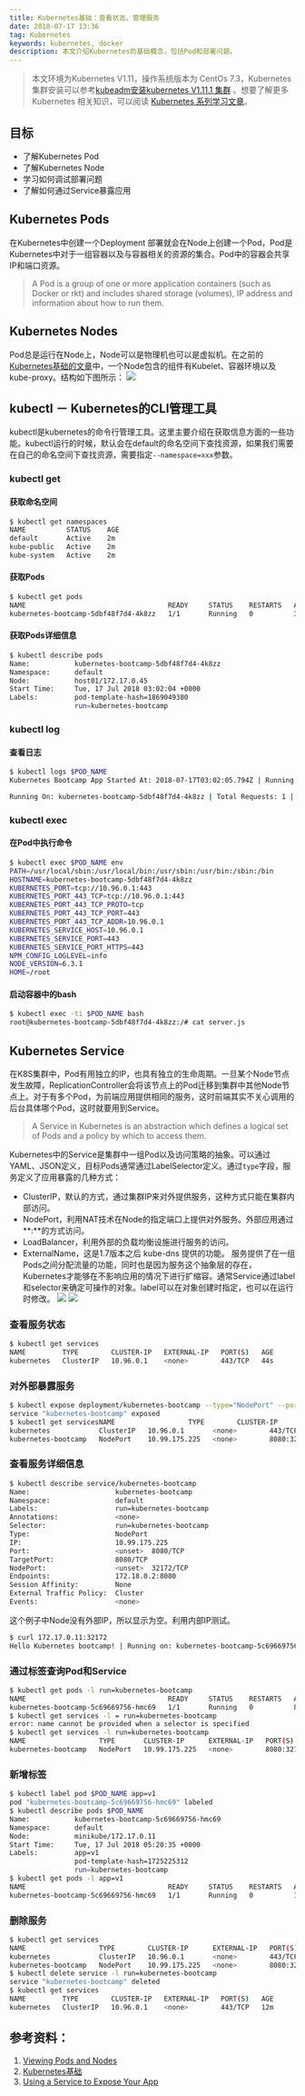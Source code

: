 ```yaml
---
title: Kubernetes基础：查看状态、管理服务
date: 2018-07-17 13:36
tag: Kubernetes
keywords: kubernetes, docker
description: 本文介绍Kubernetes的基础概念，包括Pod和部署问题。
---
```


> 本文环境为Kubernetes V1.11，操作系统版本为 CentOs 7.3，Kubernetes集群安装可以参考[kubeadm安装kubernetes V1.11.1 集群](https://www.edulinks.cn/2018/07/24/20180724-kubeadm-install-kubernetes/) 。想要了解更多 Kubernetes 相关知识，可以阅读 [Kubernetes 系列学习文章](http://edulinks.cn/2020/10/16/20201016-kubernetes-articles/)。

## 目标

* 了解Kubernetes Pod
* 了解Kubernetes Node
* 学习如何调试部署问题
* 了解如何通过Service暴露应用

## Kubernetes Pods
在Kubernetes中创建一个Deployment 部署就会在Node上创建一个Pod，Pod是Kubernetes中对于一组容器以及与容器相关的资源的集合。Pod中的容器会共享IP和端口资源。
> A Pod is a group of one or more application containers (such as Docker or rkt) and includes shared storage (volumes), IP address and information about how to run them.


## Kubernetes Nodes
Pod总是运行在Node上，Node可以是物理机也可以是虚拟机。在之前的[Kubernetes基础的文章](https://www.cnblogs.com/cocowool/p/k8s_base_concept.html)中，一个Node包含的组件有Kubelet、容器环境以及kube-proxy。结构如下图所示：
![](./20180717-k8s-describe-node-pod-and-service/39469-20180717133753552-187323580.png)

## kubectl － Kubernetes的CLI管理工具
kubectl是kubernetes的命令行管理工具。这里主要介绍在获取信息方面的一些功能。kubectl运行的时候，默认会在default的命名空间下查找资源，如果我们需要在自己的命名空间下查找资源，需要指定```--namespace=xxx```参数。

### kubectl get

#### 获取命名空间
```bash
$ kubectl get namespaces
NAME          STATUS    AGE
default       Active    2m
kube-public   Active    2m
kube-system   Active    2m
```

#### 获取Pods
```bash
$ kubectl get pods
NAME                                   READY     STATUS    RESTARTS   AGE
kubernetes-bootcamp-5dbf48f7d4-4k8zz   1/1       Running   0          3m
```

#### 获取Pods详细信息

```bash
$ kubectl describe pods
Name:           kubernetes-bootcamp-5dbf48f7d4-4k8zz
Namespace:      default
Node:           host01/172.17.0.45
Start Time:     Tue, 17 Jul 2018 03:02:04 +0000
Labels:         pod-template-hash=1869049380
                run=kubernetes-bootcamp
```

### kubectl log

#### 查看日志
```bash
$ kubectl logs $POD_NAME
Kubernetes Bootcamp App Started At: 2018-07-17T03:02:05.794Z | Running On:kubernetes-bootcamp-5dbf48f7d4-4k8zz

Running On: kubernetes-bootcamp-5dbf48f7d4-4k8zz | Total Requests: 1 | App Uptime: 527.706 seconds | Log Time: 2018-07-17T03:10:53.500Z
```

### kubectl exec

#### 在Pod中执行命令
```bash
$ kubectl exec $POD_NAME env
PATH=/usr/local/sbin:/usr/local/bin:/usr/sbin:/usr/bin:/sbin:/bin
HOSTNAME=kubernetes-bootcamp-5dbf48f7d4-4k8zz
KUBERNETES_PORT=tcp://10.96.0.1:443
KUBERNETES_PORT_443_TCP=tcp://10.96.0.1:443
KUBERNETES_PORT_443_TCP_PROTO=tcp
KUBERNETES_PORT_443_TCP_PORT=443
KUBERNETES_PORT_443_TCP_ADDR=10.96.0.1
KUBERNETES_SERVICE_HOST=10.96.0.1
KUBERNETES_SERVICE_PORT=443
KUBERNETES_SERVICE_PORT_HTTPS=443
NPM_CONFIG_LOGLEVEL=info
NODE_VERSION=6.3.1
HOME=/root
```

#### 启动容器中的bash
```bash
$ kubectl exec -ti $POD_NAME bash
root@kubernetes-bootcamp-5dbf48f7d4-4k8zz:/# cat server.js
```

## Kubernetes Service
在K8S集群中，Pod有用独立的IP，也具有独立的生命周期。一旦某个Node节点发生故障，ReplicationController会将该节点上的Pod迁移到集群中其他Node节点上。对于有多个Pod，为前端应用提供相同的服务，这时前端其实不关心调用的后台具体哪个Pod，这时就要用到Service。
> A Service in Kubernetes is an abstraction which defines a logical set of Pods and a policy by which to access them.

Kubernetes中的Service是集群中一组Pod以及访问策略的抽象。可以通过YAML、JSON定义，目标Pods通常通过LabelSelector定义。通过```type```字段，服务定义了应用暴露的几种方式：

* ClusterIP，默认的方式，通过集群IP来对外提供服务，这种方式只能在集群内部访问。
* NodePort，利用NAT技术在Node的指定端口上提供对外服务。外部应用通过**:**的方式访问。
* LoadBalancer，利用外部的负载均衡设施进行服务的访问。
* ExternalName，这是1.7版本之后 kube-dns 提供的功能。
服务提供了在一组Pods之间分配流量的功能，同时也是因为服务这个抽象层的存在，Kubernetes才能够在不影响应用的情况下进行扩缩容。通常Service通过label和selector来确定可操作的对象。label可以在对象创建时指定，也可以在运行时修改。
![](./20180717-k8s-describe-node-pod-and-service/39469-20180717133839121-192690690.png)
![](./20180717-k8s-describe-node-pod-and-service/39469-20180717133846706-1928835253.png)

### 查看服务状态
```bash
$ kubectl get services
NAME         TYPE        CLUSTER-IP   EXTERNAL-IP   PORT(S)   AGE
kubernetes   ClusterIP   10.96.0.1    <none>        443/TCP   44s
```

### 对外部暴露服务
```bash
$ kubectl expose deployment/kubernetes-bootcamp --type="NodePort" --port 8080
service "kubernetes-bootcamp" exposed
$ kubectl get servicesNAME                  TYPE        CLUSTER-IP      EXTERNAL-IP   PORT(S)     AGE
kubernetes            ClusterIP   10.96.0.1       <none>        443/TCP     2m
kubernetes-bootcamp   NodePort    10.99.175.225   <none>        8080:32172/TCP   5s
```

### 查看服务详细信息
```bash
$ kubectl describe service/kubernetes-bootcamp
Name:                     kubernetes-bootcamp
Namespace:                default
Labels:                   run=kubernetes-bootcamp
Annotations:              <none>
Selector:                 run=kubernetes-bootcamp
Type:                     NodePort
IP:                       10.99.175.225
Port:                     <unset>  8080/TCP
TargetPort:               8080/TCP
NodePort:                 <unset>  32172/TCP
Endpoints:                172.18.0.2:8080
Session Affinity:         None
External Traffic Policy:  Cluster
Events:                   <none>
```
这个例子中Node没有外部IP，所以显示为空。利用内部IP测试。
```bash
$ curl 172.17.0.11:32172
Hello Kubernetes bootcamp! | Running on: kubernetes-bootcamp-5c69669756-hmc69 | v=1
```

### 通过标签查询Pod和Service
```bash
$ kubectl get pods -l run=kubernetes-bootcamp
NAME                                   READY     STATUS    RESTARTS   AGE
kubernetes-bootcamp-5c69669756-hmc69   1/1       Running   0          8m
$ kubectl get services -l = run=kubernetes-bootcamp
error: name cannot be provided when a selector is specified
$ kubectl get services -l run=kubernetes-bootcamp
NAME                  TYPE       CLUSTER-IP      EXTERNAL-IP   PORT(S)    AGE
kubernetes-bootcamp   NodePort   10.99.175.225   <none>        8080:32172/TCP   6m
```

### 新增标签
```bash
$ kubectl label pod $POD_NAME app=v1
pod "kubernetes-bootcamp-5c69669756-hmc69" labeled
$ kubectl describe pods $POD_NAME
Name:           kubernetes-bootcamp-5c69669756-hmc69
Namespace:      default
Node:           minikube/172.17.0.11
Start Time:     Tue, 17 Jul 2018 05:20:35 +0000
Labels:         app=v1
                pod-template-hash=1725225312
                run=kubernetes-bootcamp
$ kubectl get pods -l app=v1
NAME                                   READY     STATUS    RESTARTS   AGE
kubernetes-bootcamp-5c69669756-hmc69   1/1       Running   0          11m
```

### 删除服务
```bash
$ kubectl get services
NAME                  TYPE        CLUSTER-IP      EXTERNAL-IP   PORT(S)     AGE
kubernetes            ClusterIP   10.96.0.1       <none>        443/TCP     12m
kubernetes-bootcamp   NodePort    10.99.175.225   <none>        8080:32172/TCP   10m
$ kubectl delete service -l run=kubernetes-bootcamp
service "kubernetes-bootcamp" deleted
$ kubectl get services
NAME         TYPE        CLUSTER-IP   EXTERNAL-IP   PORT(S)   AGE
kubernetes   ClusterIP   10.96.0.1    <none>        443/TCP   12m
```

## 参考资料：

1. [Viewing Pods and Nodes](https://kubernetes.io/docs/tutorials/kubernetes-basics/explore/explore-intro/)
2. [Kubernetes基础](https://www.cnblogs.com/cocowool/p/k8s_base_concept.html)
3. [Using a Service to Expose Your App](https://kubernetes.io/docs/tutorials/kubernetes-basics/expose/expose-intro/)












